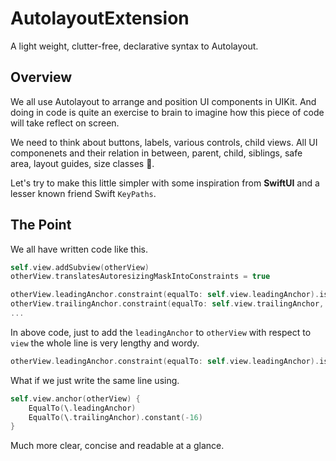 # AutolayoutExtension

A light weight, clutter-free, declarative syntax to Autolayout.

## Overview

We all use Autolayout to arrange and position UI components in UIKit. And doing in code is quite an exercise to brain to imagine how this piece of code will take reflect on screen.

We need to think about buttons, labels, various controls, child views. All UI componenets and their relation in between, parent, child, siblings, safe area, layout guides, size classes 🤯.

Let's try to make this little simpler with some inspiration from **SwiftUI** and a lesser known friend Swift `KeyPaths`.

## The Point
We all have written code like this.

```swift
self.view.addSubview(otherView)
otherView.translatesAutoresizingMaskIntoConstraints = true

otherView.leadingAnchor.constraint(equalTo: self.view.leadingAnchor).isActive = true
otherView.trailingAnchor.constraint(equalTo: self.view.trailingAnchor, constant: -16).isActive = true
...
```

In above code, just to add the `leadingAnchor` to `otherView` with respect to `view` the whole line is very lengthy and wordy.

```swift
otherView.leadingAnchor.constraint(equalTo: self.view.leadingAnchor).isActive = true
```

What if we just write the same line using.
```swift
self.view.anchor(otherView) {
    EqualTo(\.leadingAnchor)
    EqualTo(\.trailingAnchor).constant(-16)
}
```
Much more clear, concise and readable at a glance.
